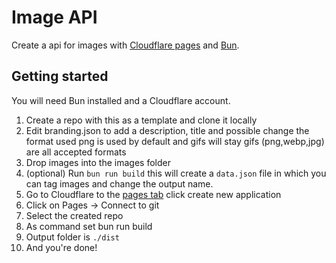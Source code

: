 # Image API

Create a api for images with [Cloudflare pages](https://pages.cloudflare.com) and [Bun](https://bun.sh/).

## Getting started

You will need Bun installed and a Cloudflare account.

1. Create a repo with this as a template and clone it locally
1. Edit branding.json to add a description, title and possible change the format used png is used by default and gifs will stay gifs (png,webp,jpg) are all accepted formats
1. Drop images into the images folder
1. (optional) Run `bun run build` this will create a `data.json` file in which you can tag images and change the output name.
1. Go to Cloudflare to the [pages tab](https://dash.cloudflare.com/?to=/:account/workers-and-pages) click create new application
1. Click on Pages -> Connect to git
1. Select the created repo
1. As command set bun run build
1. Output folder is `./dist`
1. And you're done!
